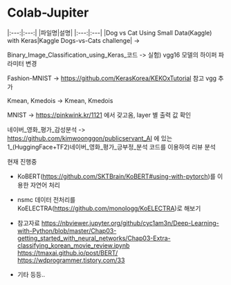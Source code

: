 # Colab-Jupiter

|:---:|:---:|
|파일명|설명|
|:---:|:---|
|Dog vs Cat Using Small Data(Kaggle) with Keras|Kaggle Dogs-vs-Cats challenge|
 ->  

Binary_Image_Classification_using_Keras_코드 -> 실험) vgg16 모델의 하이퍼 파라미터 변경

Fashion-MNIST -> https://github.com/KerasKorea/KEKOxTutorial 참고 vgg 추가

Kmean, Kmedois -> Kmean, Kmedois

MNIST -> https://pinkwink.kr/1121 에서 갖고옴, layer 별 출력 값 확인

네이버_영화_평가_감성분석 -> https://github.com/kimwoonggon/publicservant_AI 에 있는 1_(HuggingFace+TF2)네이버_영화_평가_긍부정_분석 코드를 이용하여 리뷰 분석

현재 진행중
- KoBERT(https://github.com/SKTBrain/KoBERT#using-with-pytorch)를 이용한 자연어 처리
- nsmc 데이터 전처리를 KoELECTRA(https://github.com/monologg/KoELECTRA)로 해보기


- 참고자료
https://nbviewer.jupyter.org/github/cyc1am3n/Deep-Learning-with-Python/blob/master/Chap03-getting_started_with_neural_networks/Chap03-Extra-classifying_korean_movie_review.ipynb
https://tmaxai.github.io/post/BERT/
https://wdprogrammer.tistory.com/33
- 기타 등등..
